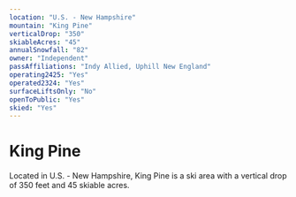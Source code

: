```yaml
---
location: "U.S. - New Hampshire"
mountain: "King Pine"
verticalDrop: "350"
skiableAcres: "45"
annualSnowfall: "82"
owner: "Independent"
passAffiliations: "Indy Allied, Uphill New England"
operating2425: "Yes"
operated2324: "Yes"
surfaceLiftsOnly: "No"
openToPublic: "Yes"
skied: "Yes"
---
```


# King Pine

Located in U.S. - New Hampshire, King Pine is a ski area with a vertical drop of 350 feet and 45 skiable acres.